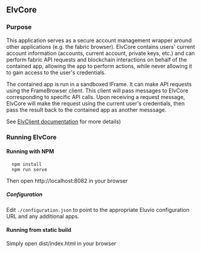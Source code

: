 ## ElvCore

### Purpose 
This application serves as a secure account management wrapper around other applications
(e.g. the fabric browser). ElvCore contains users' current account information (accounts, current account,
private keys, etc.) and can perform fabric API requests and blockchain interactions on behalf of the
contained app, allowing the app to perform actions, while never allowing it to gain access 
to the user's credentials. 

The contained app is run in a sandboxed IFrame. It can make API requests using the FrameBrowser client.
This client will pass messages to ElvCore corresponding to specific API calls. Upon receiving a request
message, ElvCore will make the request using the current user's credentials, then pass the result back to
the contained app as another messsage. 

See [ElvClient documentation](https://github.com/eluv-io/elv-client-js) for more details)

### Running ElvCore
#### Running with NPM

```
  npm install
  npm run serve
```

Then open http://localhost:8082 in your browser

##### Configuration
Edit ```./configuration.json``` to point to the appropriate Eluvio configuration URL and any additional apps.


#### Running from static build 

Simply open dist/index.html in your browser
